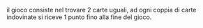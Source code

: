 il gioco consiste nel trovare 2 carte uguali, ad ogni coppia di carte indovinate si riceve 1 punto fino alla fine del gioco.
